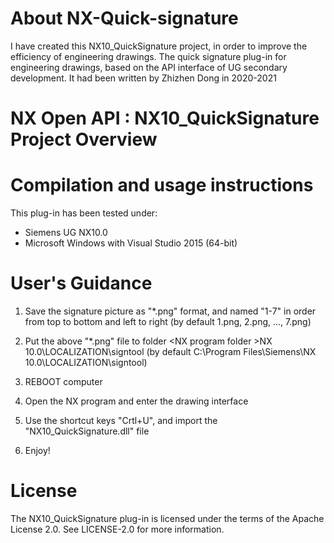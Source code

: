 # About NX-Quick-signature
I have created this NX10_QuickSignature project, in order to improve the efficiency of engineering drawings.
The quick signature plug-in for engineering drawings, based on the API interface of UG secondary development.
It had been written by Zhizhen Dong in 2020-2021

# NX Open API : NX10_QuickSignature Project Overview

# Compilation and usage instructions
This plug-in has been tested under:
- Siemens UG NX10.0 
- Microsoft Windows with Visual Studio 2015 (64-bit)

# User's Guidance

1. Save the signature picture as "*.png" format, and named "1-7" in order from top to bottom and left to right
  (by default 1.png, 2.png, ..., 7.png)

2. Put the above "*.png" file to folder &#60;NX program folder &#62;NX 10.0\LOCALIZATION\signtool 
  (by default C:\Program Files\Siemens\NX 10.0\LOCALIZATION\signtool)

3. REBOOT computer

4. Open the NX program and enter the drawing interface

5. Use the shortcut keys "Crtl+U", and import the "NX10_QuickSignature.dll" file

6. Enjoy!

# License
The NX10_QuickSignature plug-in is licensed under the terms of the Apache License 2.0.
See LICENSE-2.0 for more information.
